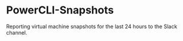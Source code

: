 # PowerCLI-Snapshots
Reporting virtual machine snapshots for the last 24 hours to the Slack channel.
